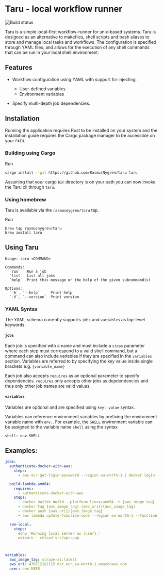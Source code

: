 # Taru - local workflow runner

![Build status](https://github.com/RasmusNygren/taru/actions/workflows/main.yml/badge.svg)

Taru is a simple local-first workflow-runner for unix-based systems.
Taru is designed as an alternative to makefiles, shell scripts and bash aliases to store and manage
local tasks and workflows.
The configuration is specified through YAML files,
and allows for the execution of any shell commands that can be run in your local shell environment.




## Features
- Workflow configuration using YAML with support for injecting:
    - User-defined variables
    - Environment variables

- Specify multi-depth job dependencies.

## Installation
Running the application requires Rust to be installed on your system and the
installation guide requires the Cargo
package manager to be accessible on your `PATH`.

### Building using Cargo
Run
```bash
cargo install --git https://github.com/RasmusNygren/taru taru
```

Assuming that your cargo `bin` directory is on your path you
can now invoke the Taru cli through `taru`.


### Using homebrew
Taru is available via the `rasmusnygren/taru` tap.

Run
```shell
brew tap rasmusnygren/taru
brew install taru
```

## Using Taru
```shell
Usage: taru <COMMAND>

Commands:
  `run`   Run a job
  `list`  List all jobs
  `help`  Print this message or the help of the given subcommand(s)

Options:
  `-h`, `--help`     Print help
  `-V`, `--version`  Print version
```

### YAML Syntax
The YAML schema currently supports `jobs` and `variables` as top-level keywords.
#### `jobs`
Each job is specified with a name and must include a `steps` parameter where each step
must correspond to a valid shell command, but a command can also include variables
if they are specified in the `variables` section. Variables are referred to by specifying the key value
inside single brackets e.g. `{variable_name}`

Each job also accepts
`requires` as an optional parameter to specify dependencies. `requires` only accepts other jobs as depdendencies
and thus only other job names are valid values.
#### `variables`
Variables are optional and are specified using
`key: value` syntax.

Variables can reference environment variables by prefixing the environment variable name with `env.`.
For example, the `SHELL` environment variable can be assigned to the variable name `shell` using the syntax

`shell: env.SHELL`


## Examples:
```yaml
jobs:
  authenticate-docker-with-aws:
    steps:
      - aws ecr get-login-password --region eu-north-1 | docker login --username AWS --password-stdin {aws_uri}

  build-lambda-amd64:
    requires:
      - authenticate-docker-with-aws
    steps:
      - docker buildx build --platform linux/amd64 -t {aws_image_tag} .
      - docker tag {aws_image_tag} {aws_uri}/{aws_image_tag}
      - docker push {aws_uri}/{aws_image_tag}
      - aws lambda update-function-code --region eu-north-1 --function-name scrape-backend-api --image-uri {aws_uri}/{aws_image_tag} --architecture=x86_64

  run-local:
    steps:
      echo 'Running local server as {user}.'
      uvicorn --reload src/api:app



variables:
  aws_image_tag: scrape-ai:latest
  aws_uri: 470712182115.dkr.ecr.eu-north-1.amazonaws.com
  user: env.USER
```
